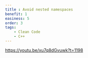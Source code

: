 ```yaml
---
title : Avoid nested namespaces
benefit: 1
easiness: 5
order: 3
tags:
    - Clean Code
    - C++
---
```


https://youtu.be/xu7q8dGvuwk?t=1198